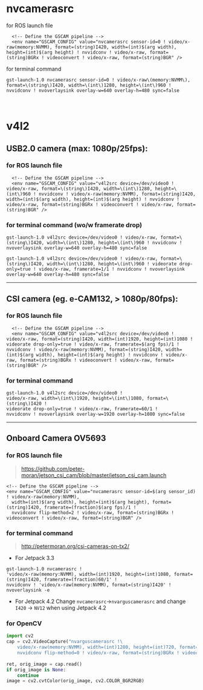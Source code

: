 # nvcamerasrc

for ROS launch file
```
  <!-- Define the GSCAM pipeline -->
  <env name="GSCAM_CONFIG" value="nvcamerasrc sensor-id=0 ! video/x-raw(memory:NVMM), format=(string)I420, width=(int)$(arg width), height=(int)$(arg height) ! nvvidconv ! video/x-raw, format=(string)BGRx ! videoconvert ! video/x-raw, format=(string)BGR" />
```
for terminal command
```
gst-launch-1.0 nvcamerasrc sensor-id=0 ! video/x-raw\(memory:NVMM\), format=\(string\)I420, width=\(int\)1280, height=\(int\)960 ! nvvidconv ! nvoverlaysink overlay-w=640 overlay-h=480 sync=false
```

<br>

# v4l2
## USB2.0 camera (max: 1080p/25fps):
### for ROS launch file
```
  <!-- Define the GSCAM pipeline -->
  <env name="GSCAM_CONFIG" value="v4l2src device=/dev/video0 ! video/x-raw, format=\(string\)I420, width=\(int\)1280, height=\(int\)960 ! nvvidconv ! video/x-raw(memory:NVMM), format=(string)I420, width=(int)$(arg width), height=(int)$(arg height) ! nvvidconv ! video/x-raw, format=(string)BGRx ! videoconvert ! video/x-raw, format=(string)BGR" />
```
### for terminal command (wo/w framerate drop)
```
gst-launch-1.0 v4l2src device=/dev/video0 ! video/x-raw, format=\(string\)I420, width=\(int\)1280, height=\(int\)960 ! nvvidconv ! nvoverlaysink overlay-w=640 overlay-h=480 sync=false

gst-launch-1.0 v4l2src device=/dev/video0 ! video/x-raw, format=\(string\)I420, width=\(int\)1280, height=\(int\)960 ! videorate drop-only=true ! video/x-raw, framerate=1/1 ! nvvidconv ! nvoverlaysink overlay-w=640 overlay-h=480 sync=false
```

---


## CSI camera (eg. e-CAM132, > 1080p/80fps):
### for ROS launch file
```
  <!-- Define the GSCAM pipeline -->
  <env name="GSCAM_CONFIG" value="v4l2src device=/dev/video0 ! video/x-raw, format=(string)I420, width=(int)1920, height=(int)1080 ! videorate drop-only=true ! video/x-raw, framerate=$(arg fps)/1 ! nvvidconv ! video/x-raw(memory:NVMM), format=(string)I420, width=(int)$(arg width), height=(int)$(arg height) ! nvvidconv ! video/x-raw, format=(string)BGRx ! videoconvert ! video/x-raw, format=(string)BGR" />
```
### for terminal command
```
gst-launch-1.0 v4l2src device=/dev/video0 !  
video/x-raw, width=\(int\)1920, height=\(int\)1080, format=\(string\)I420 ! 
videorate drop-only=true ! video/x-raw, framerate=60/1 ! 
nvvidconv ! nvoverlaysink overlay-w=1920 overlay-h=1080 sync=false
```
---
## Onboard Camera OV5693
### for ROS launch file
> https://github.com/peter-moran/jetson_csi_cam/blob/master/jetson_csi_cam.launch
```
<!-- Define the GSCAM pipeline -->
<env name="GSCAM_CONFIG" value="nvcamerasrc sensor-id=$(arg sensor_id) ! video/x-raw(memory:NVMM),
  width=(int)$(arg width), height=(int)$(arg height), format=(string)I420, framerate=(fraction)$(arg fps)/1 ! 
  nvvidconv flip-method=2 ! video/x-raw, format=(string)BGRx ! videoconvert ! video/x-raw, format=(string)BGR" />
```
### for terminal command
> http://petermoran.org/csi-cameras-on-tx2/
* For Jetpack 3.3
```
gst-launch-1.0 nvcamerasrc ! 
'video/x-raw(memory:NVMM), width=(int)1920, height=(int)1080, format=(string)I420, framerate=(fraction)60/1' ! 
nvvidconv ! 'video/x-raw(memory:NVMM), format=(string)I420' ! nvoverlaysink -e
```
* For Jetpack 4.2
Change `nvcamerasrc`->`nvarguscamerasrc` and change `I420` -> `NV12` when using Jetpack 4.2

### for OpenCV
```python
import cv2
cap = cv2.VideoCapture("nvarguscamerasrc !\
    video/x-raw(memory:NVMM), width=(int)1280, height=(int)720, format=(string)NV12, framerate=(fraction)20/1 !\
    nvvidconv flip-method=0 ! video/x-raw, format=(string)BGRx ! videoconvert ! video/x-raw, format=(string)BGR ! appsink")
    
ret, orig_image = cap.read()
if orig_image is None:
    continue
image = cv2.cvtColor(orig_image, cv2.COLOR_BGR2RGB)
```

